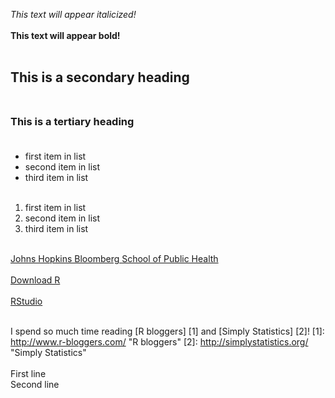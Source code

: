 *This text will appear italicized!*<br></br>
**This text will appear bold!**<br></br>

## This is a secondary heading<br></br>
### This is a tertiary heading<br></br>

- first item in list
- second item in list
- third item in list
<br></br>

1. first item in list
2. second item in list
3. third item in list
<br></br>

[Johns Hopkins Bloomberg School of Public Health](http://www.jhsph.edu)<br></br>
[Download R](http://www.r-project.org/)<br></br>
[RStudio](http://www.rstudio.com)<br></br>

I spend so much time reading [R bloggers] [1] and [Simply Statistics] [2]!
[1]: http://www.r-bloggers.com/ "R bloggers"
[2]: http://simplystatistics.org/		"Simply Statistics"
<br></br>
First line  
Second line
